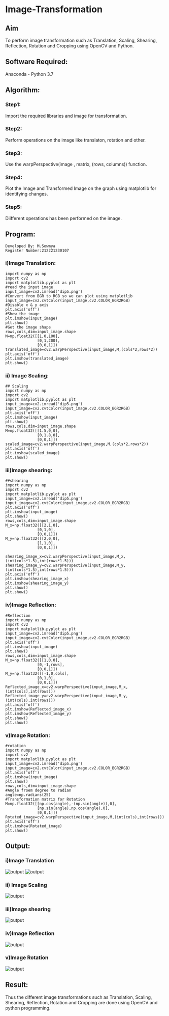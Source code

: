 # Image-Transformation
## Aim
To perform image transformation such as Translation, Scaling, Shearing, Reflection, Rotation and Cropping using OpenCV and Python.

## Software Required:
Anaconda - Python 3.7

## Algorithm:
### Step1:
Import the required libraries and image for transformation.

### Step2:
Perform operations on the image like translaton, rotation and other.

### Step3:
Use the warpPerspective(image , matrix, (rows, columns)) function.

### Step4:
Plot the Image and Transformed Image on the graph using matplotlib for identifying changes.

### Step5:
Diifferent operations has been performed on the image.

## Program:
```
Developed By: M.Sowmya
Register Number:212221230107
```
### i)Image Translation:
```
import numpy as np
import cv2
import matplotlib.pyplot as plt
#read the input image
input_image=cv2.imread('dip5.png')
#Convert from BGR to RGB so we can plot using matplotlib
input_image=cv2.cvtColor(input_image,cv2.COLOR_BGR2RGB)
#Disable x & y axis
plt.axis('off')
#Show the image
plt.imshow(input_image)
plt.show()
#Get the image shape
rows,cols,dim=input_image.shape
M=np.float32([[1,0,100],
              [0,1,200],
              [0,0,1]])
translated_image=cv2.warpPerspective(input_image,M,(cols*2,rows*2))
plt.axis('off')
plt.imshow(translated_image)
plt.show()
```

### ii) Image Scaling:
```
## Scaling
import numpy as np
import cv2
import matplotlib.pyplot as plt
input_image=cv2.imread('dip5.png')
input_image=cv2.cvtColor(input_image,cv2.COLOR_BGR2RGB)
plt.axis('off')
plt.imshow(input_image)
plt.show()
rows,cols,dim=input_image.shape
M=np.float32([[1.5,0,0],
              [0,1.8,0],
              [0,0,1]])
scaled_image=cv2.warpPerspective(input_image,M,(cols*2,rows*2))
plt.axis('off')
plt.imshow(scaled_image)
plt.show()
```



### iii)Image shearing:
```
##shearing
import numpy as np
import cv2
import matplotlib.pyplot as plt
input_image=cv2.imread('dip5.png')
input_image=cv2.cvtColor(input_image,cv2.COLOR_BGR2RGB)
plt.axis('off')
plt.imshow(input_image)
plt.show()
rows,cols,dim=input_image.shape
M_x=np.float32([[2,1,0],
              [0,1,0],
              [0,0,1]])
M_y=np.float32([[2,0,0],
              [1,1,0],
              [0,0,1]])

shearing_image_x=cv2.warpPerspective(input_image,M_x,(int(cols*1.5),int(rows*1.5)))
shearing_image_y=cv2.warpPerspective(input_image,M_y,(int(cols*1.5),int(rows*1.5)))
plt.axis('off')
plt.imshow(shearing_image_x)
plt.imshow(shearing_image_y)
plt.show()
plt.show()
```



### iv)Image Reflection:
```
#Reflection
import numpy as np
import cv2
import matplotlib.pyplot as plt
input_image=cv2.imread('dip5.png')
input_image=cv2.cvtColor(input_image,cv2.COLOR_BGR2RGB)
plt.axis('off')
plt.imshow(input_image)
plt.show()
rows,cols,dim=input_image.shape
M_x=np.float32([[1,0,0],
              [0,-1,rows],
              [0,0,1]])
M_y=np.float32([[-1,0,cols],
              [0,1,0],
              [0,0,1]])
Reflected_image_x=cv2.warpPerspective(input_image,M_x,(int(cols),int(rows)))
Reflected_image_y=cv2.warpPerspective(input_image,M_y,(int(cols),int(rows)))
plt.axis('off')
plt.imshow(Reflected_image_x)
plt.imshow(Reflected_image_y)
plt.show()
plt.show()
```
### v)Image Rotation:
```
#rotation
import numpy as np
import cv2
import matplotlib.pyplot as plt
input_image=cv2.imread('dip5.png')
input_image=cv2.cvtColor(input_image,cv2.COLOR_BGR2RGB)
plt.axis('off')
plt.imshow(input_image)
plt.show()
rows,cols,dim=input_image.shape
#Angle froem degree to radian
angle=np.radians(25)
#Transformation matrix for Rotation
M=np.float32([[np.cos(angle),-(np.sin(angle)),0],
              [np.sin(angle),np.cos(angle),0],
              [0,0,1]])
Rotated_image=cv2.warpPerspective(input_image,M,(int(cols),int(rows)))
plt.axis('off')
plt.imshow(Rotated_image)
plt.show()
```
## Output:
### i)Image Translation
![output](./dip5.1.png)
![output](./dip5.2.png)

### ii) Image Scaling
![output](./dip5.3.png)


### iii)Image shearing
![output](./dip5.4.png)


### iv)Image Reflection
![output](./dip5.5.png)



### v)Image Rotation
![output](./dip5.6.png)




## Result: 

Thus the different image transformations such as Translation, Scaling, Shearing, Reflection, Rotation and Cropping are done using OpenCV and python programming.
